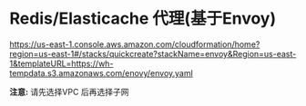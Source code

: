 # Redis/Elasticache 代理(基于Envoy)

https://us-east-1.console.aws.amazon.com/cloudformation/home?region=us-east-1#/stacks/quickcreate?stackName=envoy&Region=us-east-1&templateURL=https://wh-tempdata.s3.amazonaws.com/enovy/envoy.yaml

**注意:**
请先选择VPC 后再选择子网
